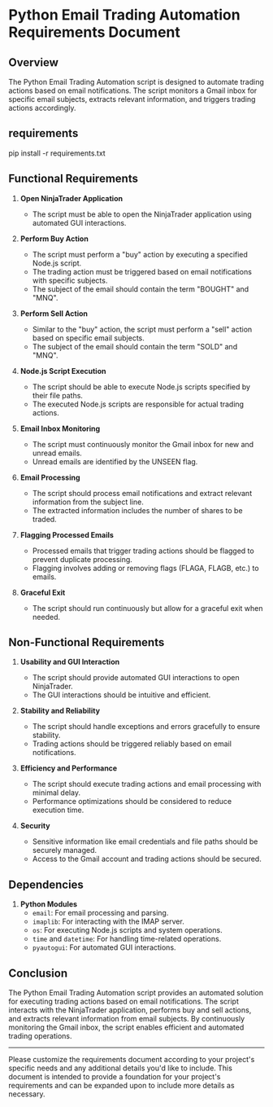 # Python Email Trading Automation Requirements Document

## Overview

The Python Email Trading Automation script is designed to automate trading actions based on email notifications. The script monitors a Gmail inbox for specific email subjects, extracts relevant information, and triggers trading actions accordingly.

## requirements
pip install -r requirements.txt


## Functional Requirements

1. **Open NinjaTrader Application**
   - The script must be able to open the NinjaTrader application using automated GUI interactions.

2. **Perform Buy Action**
   - The script must perform a "buy" action by executing a specified Node.js script.
   - The trading action must be triggered based on email notifications with specific subjects.
   - The subject of the email should contain the term "BOUGHT" and "MNQ".

3. **Perform Sell Action**
   - Similar to the "buy" action, the script must perform a "sell" action based on specific email subjects.
   - The subject of the email should contain the term "SOLD" and "MNQ".

4. **Node.js Script Execution**
   - The script should be able to execute Node.js scripts specified by their file paths.
   - The executed Node.js scripts are responsible for actual trading actions.

5. **Email Inbox Monitoring**
   - The script must continuously monitor the Gmail inbox for new and unread emails.
   - Unread emails are identified by the UNSEEN flag.

6. **Email Processing**
   - The script should process email notifications and extract relevant information from the subject line.
   - The extracted information includes the number of shares to be traded.

7. **Flagging Processed Emails**
   - Processed emails that trigger trading actions should be flagged to prevent duplicate processing.
   - Flagging involves adding or removing flags (FLAGA, FLAGB, etc.) to emails.

8. **Graceful Exit**
   - The script should run continuously but allow for a graceful exit when needed.

## Non-Functional Requirements

1. **Usability and GUI Interaction**
   - The script should provide automated GUI interactions to open NinjaTrader.
   - The GUI interactions should be intuitive and efficient.

2. **Stability and Reliability**
   - The script should handle exceptions and errors gracefully to ensure stability.
   - Trading actions should be triggered reliably based on email notifications.

3. **Efficiency and Performance**
   - The script should execute trading actions and email processing with minimal delay.
   - Performance optimizations should be considered to reduce execution time.

4. **Security**
   - Sensitive information like email credentials and file paths should be securely managed.
   - Access to the Gmail account and trading actions should be secured.

## Dependencies

1. **Python Modules**
   - `email`: For email processing and parsing.
   - `imaplib`: For interacting with the IMAP server.
   - `os`: For executing Node.js scripts and system operations.
   - `time` and `datetime`: For handling time-related operations.
   - `pyautogui`: For automated GUI interactions.

## Conclusion

The Python Email Trading Automation script provides an automated solution for executing trading actions based on email notifications. The script interacts with the NinjaTrader application, performs buy and sell actions, and extracts relevant information from email subjects. By continuously monitoring the Gmail inbox, the script enables efficient and automated trading operations.

---

Please customize the requirements document according to your project's specific needs and any additional details you'd like to include. This document is intended to provide a foundation for your project's requirements and can be expanded upon to include more details as necessary.